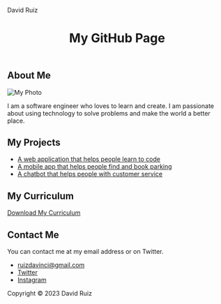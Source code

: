 David Ruiz




<html>
<head>
  <title>My GitHub Page</title>
  <meta name="viewport" content="width=device-width, initial-scale=1">
  <link href="https://fonts.googleapis.com/css2?family=Roboto:wght@300;400;500;700&display=swap" rel="stylesheet">
  <link rel="stylesheet" href="style.css">
</head>
<body>
  <header>
    <h1>My GitHub Page</h1>
  </header>
  <main>
    <section>
      <h2>About Me</h2>
      <img src="https://cdn.discordapp.com/attachments/1110038126287654966/1110038207132864665/1681955581981.png" alt="My Photo">
      <p>I am a software engineer who loves to learn and create. I am passionate about using technology to solve problems and make the world a better place.</p>
    </section>
    <section>
      <h2>My Projects</h2>
      <ul>
        <li>
          <a href="my-web-application.com">A web application that helps people learn to code</a>
        </li>
        <li>
          <a href="my-mobile-app.com">A mobile app that helps people find and book parking</a>
        </li>
        <li>
          <a href="my-chatbot.com">A chatbot that helps people with customer service</a>
        </li>
      </ul>
    </section>
    <section>
      <h2>My Curriculum</h2>
      <a href="my-curriculum.pdf">Download My Curriculum</a>
    </section>
    <section>
      <h2>Contact Me</h2>
      <p>You can contact me at my email address or on Twitter.</p>
      <ul>
        <li>
          <a href="mailto:ruizdavinci@gmail.com">ruizdavinci@gmail.com</a>
        </li>
        <li>
          <a href="https://twitter.com/jettrendy">Twitter</a>
        </li>
        <li>
          <a href="https://www.instagram.com/jettrendy/">Instagram</a>
        </li>
      </ul>
    </section>
  </main>
  <footer>
    <p>Copyright &copy; 2023 David Ruiz</p>
  </footer>
</body>
</html>
